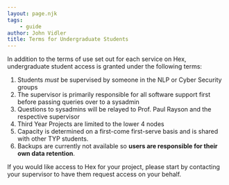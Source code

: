```yaml
---
layout: page.njk
tags:
    - guide
author: John Vidler
title: Terms for Undergraduate Students
---
```


In addition to the terms of use set out for each service on Hex, undergraduate student access is granted under the following terms:

1) Students *must* be supervised by someone in the NLP or Cyber Security groups
2) The supervisor is primarily responsible for all software support first before passing queries over to a sysadmin
3) Questions to sysadmins will be relayed to Prof. Paul Rayson and the respective supervisor
5) Third Year Projects are limited to the lower 4 nodes
6) Capacity is determined on a first-come first-serve basis and is shared with other TYP students.
7) Backups are currently not available so **users are responsible for their own data retention**.

If you would like access to Hex for your project, please start by contacting your supervisor to have them request access on your behalf.